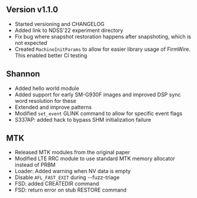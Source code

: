 Version v1.1.0
---------------------

* Started versioning and CHANGELOG
* Added link to NDSS'22 experiment directory
* Fix bug where snapshot restoration happens after snapshoting, which is not expected
* Created `MachineInitParams` to allow for easier library usage of FirmWire. This enabled better CI testing

## Shannon
* Added hello world module
* Added support for early SM-G930F images and improved DSP sync word resolution for these
* Extended and improve patterns
* Modified `set_event` GLINK command to allow for specific event flags
* S337AP: added hack to bypass SHM initialization failure

## MTK
* Released MTK modules from the original paper
* Modified LTE RRC module to use standard MTK memory allocator instead of PRBM
* Loader: Added warning when NV data is empty
* Disable `AFL_FAST_EXIT` during --fuzz-triage
* FSD: added CREATEDIR command
* FSD: return error on stub RESTORE command
